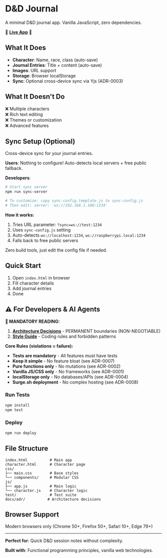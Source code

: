 # D&D Journal

A minimal D&D journal app. Vanilla JavaScript, zero dependencies.

🎲 **[Live App](https://dnd-journal.surge.sh)** 🎲

## What It Does

- **Character**: Name, race, class (auto-save)
- **Journal Entries**: Title + content (auto-save)
- **Images**: URL support
- **Storage**: Browser localStorage
- **Sync**: Optional cross-device sync via Yjs (ADR-0003)

## What It Doesn't Do

❌ Multiple characters  
❌ Rich text editing  
❌ Themes or customization  
❌ Advanced features

## Sync Setup (Optional)

Cross-device sync for your journal entries.

**Users**: Nothing to configure! Auto-detects local servers + free public fallback.

**Developers**: 
```bash
# Start sync server
npm run sync-server

# To customize: copy sync-config.template.js to sync-config.js
# Then edit: server: 'ws://192.168.1.100:1234'
```

**How it works:**
1. Tries URL parameter: `?sync=ws://test:1234` 
2. Uses `sync-config.js` setting
3. Auto-detects `ws://localhost:1234`, `ws://raspberrypi.local:1234`
4. Falls back to free public servers

Zero build tools, just edit the config file if needed.

## Quick Start

1. Open `index.html` in browser
2. Fill character details
3. Add journal entries
4. Done

## ⚠️ For Developers & AI Agents

**🚨 MANDATORY READING:**
1. **[Architecture Decisions](docs/adr/)** - PERMANENT boundaries (NON-NEGOTIABLE)
2. **[Style Guide](STYLE_GUIDE.md)** - Coding rules and forbidden patterns

**Core Rules (violations = failure):**
- **Tests are mandatory** - All features must have tests
- **Keep it simple** - No feature bloat (see ADR-0007)
- **Pure functions only** - No mutations (see ADR-0002)
- **Vanilla JS/CSS only** - No frameworks (see ADR-0001)
- **localStorage only** - No databases/APIs (see ADR-0004)
- **Surge.sh deployment** - No complex hosting (see ADR-0008)

### Run Tests
```bash
npm install
npm test
```

### Deploy
```bash
npm run deploy
```

## File Structure
```
index.html          # Main app
character.html      # Character page
css/
├── main.css        # Base styles
└── components/     # Modular CSS
js/
├── app.js          # Main logic
└── character.js    # Character logic
test/               # Test suite
docs/adr/          # Architecture decisions
```

## Browser Support
Modern browsers only (Chrome 50+, Firefox 50+, Safari 10+, Edge 79+)

---

**Perfect for**: Quick D&D session notes without complexity.

**Built with**: Functional programming principles, vanilla web technologies.
